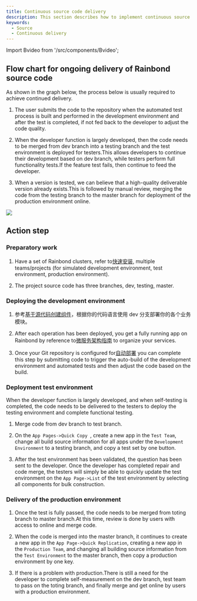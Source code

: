 ```yaml
---
title: Continuous source code delivery
description: This section describes how to implement continuous source code delivery on Rainbond
keywords:
  - Source
  - Continuous delivery
---
```


Import Bvideo from '/src/components/Bvideo';

<Bvideo src="//player.bilibili.com/player.html?aid=436800242&bvid=BV1uj411N7Vy&cid=1005289623&page=2" />

## Flow chart for ongoing delivery of Rainbond source code

As shown in the graph below, the process below is usually required to achieve continued delivery.

1. The user submits the code to the repository when the automated test process is built and performed in the development environment and after the test is completed, if not fed back to the developer to adjust the code quality.

2. When the developer function is largely developed, then the code needs to be merged from dev branch into a testing branch and the test environment is deployed for testers.This allows developers to continue their development based on dev branch, while testers perform full functionality tests.If the feature test fails, then continue to feed the developer.

3. When a version is tested, we can believe that a high-quality deliverable version already exists.This is followed by manual review, merging the code from the testing branch to the master branch for deployment of the production environment online.

<!-- ![source-delivery](https://grstatic.oss-cn-shanghai.aliyuncs.com/docs/5.10/delivery/source-delivery.jpg) -->

![](https://static.goodrain.com/docs/5.11/delivery/continuous/source-code/code-delivery.png)

## Action step

### Preparatory work

1. Have a set of Rainbond clusters, refer to[快速安装](/docs/quick-start/quick-install), multiple teams/projects (for simulated development environment, test environment, production environment).

2. The project source code has three branches, dev, testing, master.

### Deploying the development environment

1. 参考[基于源代码创建组件](/docs/devops/app-deploy/)，根据你的代码语言使用 dev 分支部署你的各个业务模块。

2. After each operation has been deployed, you get a fully running app on Rainbond by reference to[微服务架构指南](/docs/microservice/overview) to organize your services.

3. Once your Git repository is configured for[自动部署](/docs/devops/continuous-employ/gitops) you can complete this step by submitting code to trigger the auto-build of the development environment and automated tests and then adjust the code based on the build.

### Deployment test environment

When the developer function is largely developed, and when self-testing is completed, the code needs to be delivered to the testers to deploy the testing environment and complete functional testing.

1. Merge code from dev branch to test branch.

2. On the `App Pages->Quick Copy `, create a new app in the `Test Team`, change all build source information for all apps under the `Development Environment` to a testing branch, and copy a test set by one button.

3. After the test environment has been validated, the question has been sent to the developer. Once the developer has completed repair and code merge, the testers will simply be able to quickly update the test environment on the `App Page->List` of the test environment by selecting all components for bulk construction.

### Delivery of the production environment

1. Once the test is fully passed, the code needs to be merged from toting branch to master branch.At this time, review is done by users with access to online and merge code.

2. When the code is merged into the master branch, it continues to create a new app in the `App Page->Quick Replication`, creating a new app in the `Production Team`, and changing all building source information from the `Test Environment` to the master branch, then copy a production environment by one key.

3. If there is a problem with production.There is still a need for the developer to complete self-measurement on the dev branch, test team to pass on the toting branch, and finally merge and get online by users with a production environment.
